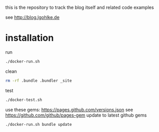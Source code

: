 this is the repository to track the blog itself and related code examples

see http://blog.lgohlke.de

# installation

run 
```bash
./docker-run.sh
```

clean
```bash
rm -rf .bundle .bundler _site
```

test
```bash
./docker-test.sh
``` 

use these gems: https://pages.github.com/versions.json
see https://github.com/github/pages-gem
update to latest github gems
```bash
./docker-run.sh bundle update
```
